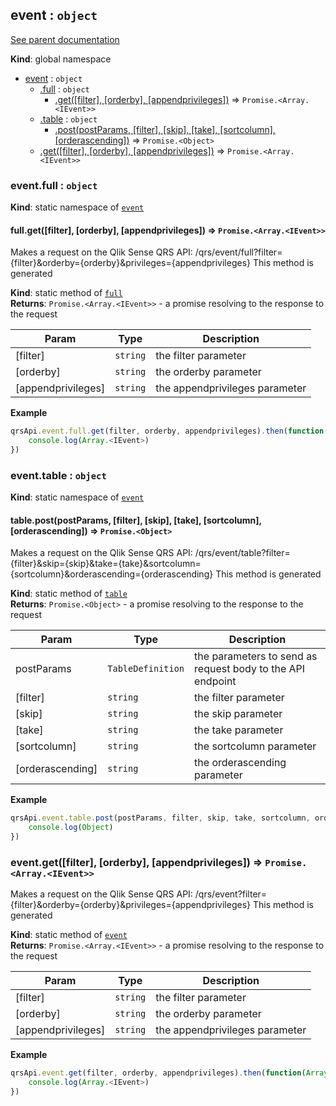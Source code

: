 <a name="event"></a>
## event : <code>object</code>
[See parent documentation](qrs.md)

**Kind**: global namespace  

* [event](#event) : <code>object</code>
  * [.full](#event.full) : <code>object</code>
    * [.get([filter], [orderby], [appendprivileges])](#event.full.get) ⇒ <code>Promise.&lt;Array.&lt;IEvent&gt;&gt;</code>
  * [.table](#event.table) : <code>object</code>
    * [.post(postParams, [filter], [skip], [take], [sortcolumn], [orderascending])](#event.table.post) ⇒ <code>Promise.&lt;Object&gt;</code>
  * [.get([filter], [orderby], [appendprivileges])](#event.get) ⇒ <code>Promise.&lt;Array.&lt;IEvent&gt;&gt;</code>

<a name="event.full"></a>
### event.full : <code>object</code>
**Kind**: static namespace of <code>[event](#event)</code>  
<a name="event.full.get"></a>
#### full.get([filter], [orderby], [appendprivileges]) ⇒ <code>Promise.&lt;Array.&lt;IEvent&gt;&gt;</code>
Makes a request on the Qlik Sense QRS API:
/qrs/event/full?filter={filter}&orderby={orderby}&privileges={appendprivileges}
This method is generated

**Kind**: static method of <code>[full](#event.full)</code>  
**Returns**: <code>Promise.&lt;Array.&lt;IEvent&gt;&gt;</code> - a promise resolving to the response to the request  

| Param | Type | Description |
| --- | --- | --- |
| [filter] | <code>string</code> | the filter parameter |
| [orderby] | <code>string</code> | the orderby parameter |
| [appendprivileges] | <code>string</code> | the appendprivileges parameter |

**Example**  
```javascript
qrsApi.event.full.get(filter, orderby, appendprivileges).then(function(Array.<IEvent>) {
	console.log(Array.<IEvent>)
})
```
<a name="event.table"></a>
### event.table : <code>object</code>
**Kind**: static namespace of <code>[event](#event)</code>  
<a name="event.table.post"></a>
#### table.post(postParams, [filter], [skip], [take], [sortcolumn], [orderascending]) ⇒ <code>Promise.&lt;Object&gt;</code>
Makes a request on the Qlik Sense QRS API:
/qrs/event/table?filter={filter}&skip={skip}&take={take}&sortcolumn={sortcolumn}&orderascending={orderascending}
This method is generated

**Kind**: static method of <code>[table](#event.table)</code>  
**Returns**: <code>Promise.&lt;Object&gt;</code> - a promise resolving to the response to the request  

| Param | Type | Description |
| --- | --- | --- |
| postParams | <code>TableDefinition</code> | the parameters to send as request body to the API endpoint |
| [filter] | <code>string</code> | the filter parameter |
| [skip] | <code>string</code> | the skip parameter |
| [take] | <code>string</code> | the take parameter |
| [sortcolumn] | <code>string</code> | the sortcolumn parameter |
| [orderascending] | <code>string</code> | the orderascending parameter |

**Example**  
```javascript
qrsApi.event.table.post(postParams, filter, skip, take, sortcolumn, orderascending).then(function(Object) {
	console.log(Object)
})
```
<a name="event.get"></a>
### event.get([filter], [orderby], [appendprivileges]) ⇒ <code>Promise.&lt;Array.&lt;IEvent&gt;&gt;</code>
Makes a request on the Qlik Sense QRS API:
/qrs/event?filter={filter}&orderby={orderby}&privileges={appendprivileges}
This method is generated

**Kind**: static method of <code>[event](#event)</code>  
**Returns**: <code>Promise.&lt;Array.&lt;IEvent&gt;&gt;</code> - a promise resolving to the response to the request  

| Param | Type | Description |
| --- | --- | --- |
| [filter] | <code>string</code> | the filter parameter |
| [orderby] | <code>string</code> | the orderby parameter |
| [appendprivileges] | <code>string</code> | the appendprivileges parameter |

**Example**  
```javascript
qrsApi.event.get(filter, orderby, appendprivileges).then(function(Array.<IEvent>) {
	console.log(Array.<IEvent>)
})
```

